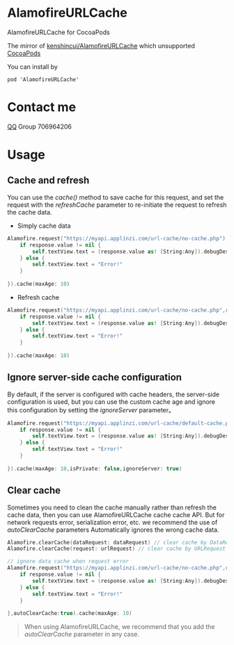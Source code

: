 # AlamofireURLCache

AlamofireURLCache for CocoaPods

The mirror of [kenshincui/AlamofireURLCache](https://github.com/kenshincui/AlamofireURLCache) which unsupported [CocoaPods](https://cocoapods.org/)

You can install by
```
pod 'AlamofireURLCache'
```

# Contact me

[QQ](https://im.qq.com/download/) Group 706964206

# Usage

## Cache and refresh

You can use the *cache()* method to save cache for this request, and set the request with the *refreshCache* parameter to re-initiate the request to refresh the cache data.

* Simply cache data

```swift
Alamofire.request("https://myapi.applinzi.com/url-cache/no-cache.php").responseJSON(completionHandler: { response in
    if response.value != nil {
        self.textView.text = (response.value as! [String:Any]).debugDescription
    } else {
        self.textView.text = "Error!"
    }
    
}).cache(maxAge: 10)
```

* Refresh cache

```swift
Alamofire.request("https://myapi.applinzi.com/url-cache/no-cache.php",refreshCache:true).responseJSON(completionHandler: { response in
    if response.value != nil {
        self.textView.text = (response.value as! [String:Any]).debugDescription
    } else {
        self.textView.text = "Error!"
    }
    
}).cache(maxAge: 10)
```

## Ignore server-side cache configuration

By default, if the server is configured with cache headers, the server-side configuration is used, but you can use the custom cache age and ignore this configuration by setting the *ignoreServer* parameter。

```swift
Alamofire.request("https://myapi.applinzi.com/url-cache/default-cache.php",refreshCache:false).responseJSON(completionHandler: { response in
    if response.value != nil {
        self.textView.text = (response.value as! [String:Any]).debugDescription
    } else {
        self.textView.text = "Error!"
    }
    
}).cache(maxAge: 10,isPrivate: false,ignoreServer: true)
```

## Clear cache

Sometimes you need to clean the cache manually rather than refresh the cache data, then you can use AlamofireURLCache cache cache API. But for network requests error, serialization error, etc. we recommend the use of *autoClearCache* parameters Automatically ignores the wrong cache data.

```swift
Alamofire.clearCache(dataRequest: dataRequest) // clear cache by DataRequest
Alamofire.clearCache(request: urlRequest) // clear cache by URLRequest

// ignore data cache when request error
Alamofire.request("https://myapi.applinzi.com/url-cache/no-cache.php",refreshCache:false).responseJSON(completionHandler: { response in
    if response.value != nil {
        self.textView.text = (response.value as! [String:Any]).debugDescription
    } else {
        self.textView.text = "Error!"
    }
    
},autoClearCache:true).cache(maxAge: 10)
```

> When using AlamofireURLCache, we recommend that you add the *autoClearCache* parameter in any case.
